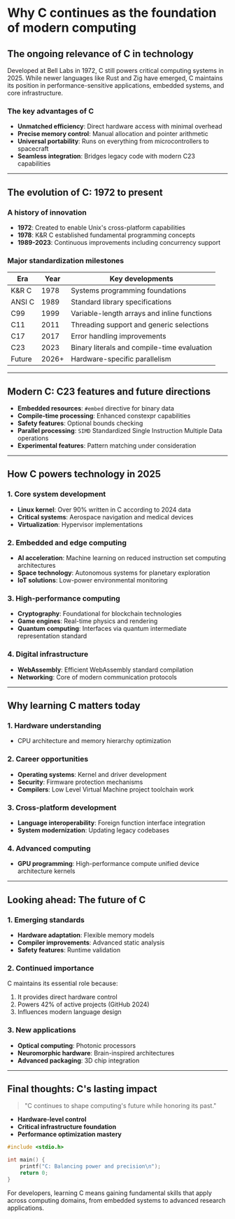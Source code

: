  

# Why C continues as the foundation of modern computing

## The ongoing relevance of C in technology

Developed at Bell Labs in 1972, C still powers critical computing systems in 2025. While newer languages like Rust and Zig have emerged, C maintains its position in performance-sensitive applications, embedded systems, and core infrastructure.

### The key advantages of C

- **Unmatched efficiency**: Direct hardware access with minimal overhead
- **Precise memory control**: Manual allocation and pointer arithmetic
- **Universal portability**: Runs on everything from microcontrollers to spacecraft
- **Seamless integration**: Bridges legacy code with modern C23 capabilities

---

## The evolution of C: 1972 to present

### A history of innovation

- **1972**: Created to enable Unix's cross-platform capabilities
- **1978**: K&R C established fundamental programming concepts
- **1989-2023**: Continuous improvements including concurrency support

### Major standardization milestones

| Era    | Year  | Key developments                            |
| ------ | ----- | ------------------------------------------- |
| K&R C  | 1978  | Systems programming foundations             |
| ANSI C | 1989  | Standard library specifications             |
| C99    | 1999  | Variable-length arrays and inline functions |
| C11    | 2011  | Threading support and generic selections    |
| C17    | 2017  | Error handling improvements                 |
| C23    | 2023  | Binary literals and compile-time evaluation |
| Future | 2026+ | Hardware-specific parallelism               |

---

## Modern C: C23 features and future directions

- **Embedded resources**: `#embed` directive for binary data
- **Compile-time processing**: Enhanced constexpr capabilities
- **Safety features**: Optional bounds checking
- **Parallel processing**: `SIMD` Standardized Single Instruction Multiple Data operations
- **Experimental features**: Pattern matching under consideration

---

## How C powers technology in 2025

### 1. Core system development

- **Linux kernel**: Over 90% written in C according to 2024 data
- **Critical systems**: Aerospace navigation and medical devices
- **Virtualization**: Hypervisor implementations

### 2. Embedded and edge computing

- **AI acceleration**: Machine learning on reduced instruction set computing architectures
- **Space technology**: Autonomous systems for planetary exploration
- **IoT solutions**: Low-power environmental monitoring

### 3. High-performance computing

- **Cryptography**: Foundational for blockchain technologies
- **Game engines**: Real-time physics and rendering
- **Quantum computing**: Interfaces via quantum intermediate representation standard

### 4. Digital infrastructure

- **WebAssembly**: Efficient WebAssembly standard compilation
- **Networking**: Core of modern communication protocols

---

## Why learning C matters today

### 1. Hardware understanding

- CPU architecture and memory hierarchy optimization

### 2. Career opportunities

- **Operating systems**: Kernel and driver development
- **Security**: Firmware protection mechanisms
- **Compilers**: Low Level Virtual Machine project toolchain work

### 3. Cross-platform development

- **Language interoperability**: Foreign function interface integration
- **System modernization**: Updating legacy codebases

### 4. Advanced computing

- **GPU programming**: High-performance compute unified device architecture kernels

---

## Looking ahead: The future of C

### 1. Emerging standards

- **Hardware adaptation**: Flexible memory models
- **Compiler improvements**: Advanced static analysis
- **Safety features**: Runtime validation

### 2. Continued importance

C maintains its essential role because:

1. It provides direct hardware control
2. Powers 42% of active projects (GitHub 2024)
3. Influences modern language design

### 3. New applications

- **Optical computing**: Photonic processors
- **Neuromorphic hardware**: Brain-inspired architectures
- **Advanced packaging**: 3D chip integration

---

## Final thoughts: C's lasting impact

> "C continues to shape computing's future while honoring its past."

- **Hardware-level control**
- **Critical infrastructure foundation**
- **Performance optimization mastery**

```c
#include <stdio.h>  

int main() {  
    printf("C: Balancing power and precision\n");  
    return 0;  
}  
```

For developers, learning C means gaining fundamental skills that apply across computing domains, from embedded systems to advanced research applications.

 
